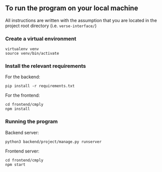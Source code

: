## To run the program on your local machine
All instructions are written with the assumption that you are located in the project root directory (i.e. `verse-interface/`)
### Create a virtual environment
```
virtualenv venv
source venv/bin/activate
```
### Install the relevant requirements
For the backend:
```
pip install -r requirements.txt
```
For the frontend:
```
cd frontend/cmply
npm install
```
### Running the program
Backend server:
```
python3 backend/project/manage.py runserver
```
Frontend server:
```
cd frontend/cmply
npm start
```
